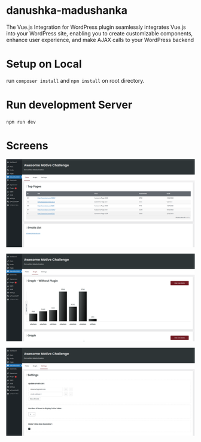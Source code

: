 # danushka-madushanka
The Vue.js Integration for WordPress plugin seamlessly integrates Vue.js into your WordPress site, enabling you to create customizable components, enhance user experience, and make AJAX calls to your WordPress backend

# Setup on Local
run `composer install` and `npm install` on root directory.

# Run development Server
`npm run dev`

# Screens
![Screenshot](/dist/table.png "Table Screen")

![Screenshot](/dist/graph.png "Graph Screen")

![Screenshot](/dist/settings.png "Settings Screen")
